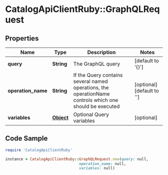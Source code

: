 # CatalogApiClientRuby::GraphQLRequest

## Properties

Name | Type | Description | Notes
------------ | ------------- | ------------- | -------------
**query** | **String** | The GraphQL query | [default to &#39;{}&#39;]
**operation_name** | **String** | If the Query contains several named operations, the operationName controls which one should be executed | [optional] [default to &#39;&#39;]
**variables** | [**Object**](.md) | Optional Query variables | [optional] 

## Code Sample

```ruby
require 'CatalogApiClientRuby'

instance = CatalogApiClientRuby::GraphQLRequest.new(query: null,
                                 operation_name: null,
                                 variables: null)
```


